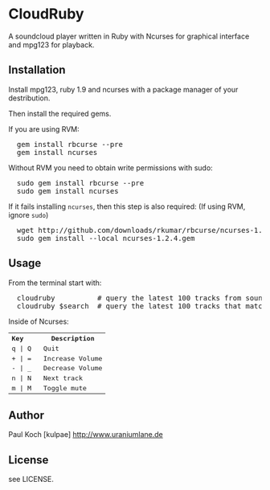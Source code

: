 # CloudRuby

A soundcloud player written in Ruby with Ncurses for graphical interface and mpg123
for playback.

## Installation

Install mpg123, ruby 1.9 and ncurses with a package manager of your
destribution.

Then install the required gems.

If you are using RVM:
<pre>
  gem install rbcurse --pre
  gem install ncurses
</pre>

Without RVM you need to obtain write permissions with sudo:
<pre>
  sudo gem install rbcurse --pre
  sudo gem install ncurses
</pre>

If it fails installing `ncurses`, then this step is also required:
(If using RVM, ignore `sudo`)
<pre>
  wget http://github.com/downloads/rkumar/rbcurse/ncurses-1.2.4.gem
  sudo gem install --local ncurses-1.2.4.gem
</pre>

## Usage
From the terminal start with:
<pre>
  cloudruby          # query the latest 100 tracks from soundcloud 
  cloudruby $search  # query the latest 100 tracks that match the $search keyword
</pre>

Inside of Ncurses:
<table style="font-family: monospace">
<tr><th width="50px" align="left">Key</th><th>Description</th></tr>
<tr><td>q | Q</td><td>Quit</td></tr>
<tr><td>+ | =</td><td>Increase Volume</td></tr>
<tr><td>- | _ </td><td>Decrease Volume</td></tr>
<tr><td>n | N</td><td>Next track</td></tr>
<tr><td>m | M</td><td>Toggle mute</td></tr>
</table>

## Author
Paul Koch [kulpae]
http://www.uraniumlane.de

## License
see LICENSE.
